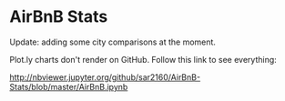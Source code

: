 <h1> AirBnB Stats </h1>

Update: adding some city comparisons at the moment. 

Plot.ly charts don't render on GitHub. Follow this link to see everything: 

http://nbviewer.jupyter.org/github/sar2160/AirBnB-Stats/blob/master/AirBnB.ipynb


